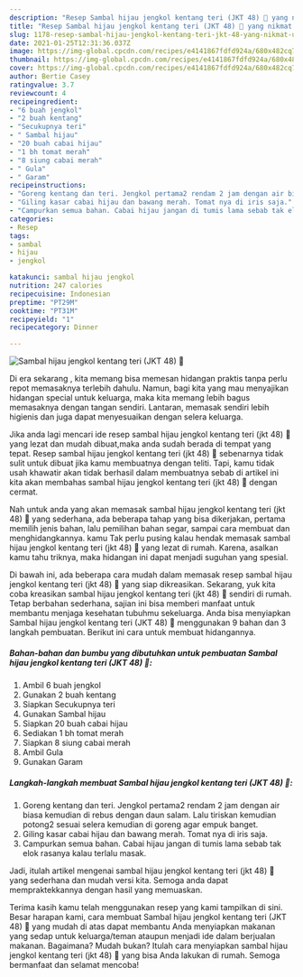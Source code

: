 ```yaml
---
description: "Resep Sambal hijau jengkol kentang teri (JKT 48) 🤪 yang nikmat Untuk Jualan"
title: "Resep Sambal hijau jengkol kentang teri (JKT 48) 🤪 yang nikmat Untuk Jualan"
slug: 1178-resep-sambal-hijau-jengkol-kentang-teri-jkt-48-yang-nikmat-untuk-jualan
date: 2021-01-25T12:31:36.037Z
image: https://img-global.cpcdn.com/recipes/e4141867fdfd924a/680x482cq70/sambal-hijau-jengkol-kentang-teri-jkt-48-🤪-foto-resep-utama.jpg
thumbnail: https://img-global.cpcdn.com/recipes/e4141867fdfd924a/680x482cq70/sambal-hijau-jengkol-kentang-teri-jkt-48-🤪-foto-resep-utama.jpg
cover: https://img-global.cpcdn.com/recipes/e4141867fdfd924a/680x482cq70/sambal-hijau-jengkol-kentang-teri-jkt-48-🤪-foto-resep-utama.jpg
author: Bertie Casey
ratingvalue: 3.7
reviewcount: 4
recipeingredient:
- "6 buah jengkol"
- "2 buah kentang"
- "Secukupnya teri"
- " Sambal hijau"
- "20 buah cabai hijau"
- "1 bh tomat merah"
- "8 siung cabai merah"
- " Gula"
- " Garam"
recipeinstructions:
- "Goreng kentang dan teri. Jengkol pertama2 rendam 2 jam dengan air biasa kemudian di rebus dengan daun salam. Lalu tiriskan kemudian potong2 sesuai selera kemudian di goreng agar empuk banget."
- "Giling kasar cabai hijau dan bawang merah. Tomat nya di iris saja."
- "Campurkan semua bahan. Cabai hijau jangan di tumis lama sebab tak elok rasanya kalau terlalu masak."
categories:
- Resep
tags:
- sambal
- hijau
- jengkol

katakunci: sambal hijau jengkol 
nutrition: 247 calories
recipecuisine: Indonesian
preptime: "PT29M"
cooktime: "PT31M"
recipeyield: "1"
recipecategory: Dinner

---
```



![Sambal hijau jengkol kentang teri (JKT 48) 🤪](https://img-global.cpcdn.com/recipes/e4141867fdfd924a/680x482cq70/sambal-hijau-jengkol-kentang-teri-jkt-48-🤪-foto-resep-utama.jpg)

Di era  sekarang , kita memang bisa memesan hidangan praktis tanpa perlu repot memasaknya terlebih dahulu. Namun, bagi kita yang mau menyajikan hidangan special untuk keluarga, maka kita memang lebih bagus memasaknya dengan tangan sendiri. Lantaran, memasak sendiri lebih higienis dan juga dapat menyesuaikan dengan selera keluarga.

Jika anda lagi mencari ide resep sambal hijau jengkol kentang teri (jkt 48) 🤪 yang lezat dan mudah dibuat,maka anda sudah berada di tempat yang tepat. Resep sambal hijau jengkol kentang teri (jkt 48) 🤪  sebenarnya tidak sulit untuk dibuat jika kamu membuatnya dengan teliti. Tapi, kamu tidak usah khawatir akan tidak berhasil dalam membuatnya 
sebab di artikel ini kita akan membahas sambal hijau jengkol kentang teri (jkt 48) 🤪 dengan cermat.  



Nah untuk anda yang akan memasak sambal hijau jengkol kentang teri (jkt 48) 🤪 yang sederhana, ada beberapa tahap yang bisa dikerjakan, pertama memilih jenis bahan, lalu pemilihan bahan segar, sampai cara membuat dan menghidangkannya. kamu Tak perlu pusing kalau hendak memasak sambal hijau jengkol kentang teri (jkt 48) 🤪 yang lezat di rumah. Karena, asalkan kamu  tahu triknya, maka hidangan ini dapat menjadi suguhan yang spesial.

Di bawah ini, ada beberapa cara mudah dalam memasak resep sambal hijau jengkol kentang teri (jkt 48) 🤪 yang siap dikreasikan. Sekarang, yuk kita coba kreasikan sambal hijau jengkol kentang teri (jkt 48) 🤪 sendiri di rumah. Tetap berbahan sederhana, sajian ini bisa memberi manfaat untuk membantu menjaga kesehatan tubuhmu sekeluarga. Anda bisa menyiapkan Sambal hijau jengkol kentang teri (JKT 48) 🤪 menggunakan 9 bahan dan 3 langkah pembuatan. Berikut ini cara untuk membuat hidangannya.

<!--inarticleads1-->

##### Bahan-bahan dan bumbu yang dibutuhkan untuk pembuatan Sambal hijau jengkol kentang teri (JKT 48) 🤪:

1. Ambil 6 buah jengkol
1. Gunakan 2 buah kentang
1. Siapkan Secukupnya teri
1. Gunakan  Sambal hijau
1. Siapkan 20 buah cabai hijau
1. Sediakan 1 bh tomat merah
1. Siapkan 8 siung cabai merah
1. Ambil  Gula
1. Gunakan  Garam




<!--inarticleads2-->

##### Langkah-langkah membuat Sambal hijau jengkol kentang teri (JKT 48) 🤪:

1. Goreng kentang dan teri. Jengkol pertama2 rendam 2 jam dengan air biasa kemudian di rebus dengan daun salam. Lalu tiriskan kemudian potong2 sesuai selera kemudian di goreng agar empuk banget.
1. Giling kasar cabai hijau dan bawang merah. Tomat nya di iris saja.
1. Campurkan semua bahan. Cabai hijau jangan di tumis lama sebab tak elok rasanya kalau terlalu masak.




Jadi, itulah artikel mengenai  sambal hijau jengkol kentang teri (jkt 48) 🤪  yang sederhana dan mudah versi kita. Semoga anda dapat mempraktekkannya dengan hasil yang memuaskan. 

Terima kasih kamu telah menggunakan resep yang kami tampilkan di sini. Besar harapan kami, cara membuat  Sambal hijau jengkol kentang teri (JKT 48) 🤪 yang mudah di atas dapat membantu Anda menyiapkan makanan yang sedap untuk keluarga/teman ataupun menjadi ide dalam berjualan makanan. Bagaimana? Mudah bukan? Itulah cara menyiapkan sambal hijau jengkol kentang teri (jkt 48) 🤪 yang bisa Anda lakukan di rumah. Semoga bermanfaat dan selamat mencoba!

